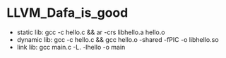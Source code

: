 # LLVM_Dafa_is_good

- static lib: gcc -c hello.c && ar -crs libhello.a hello.o
- dynamic lib: gcc -c hello.c && gcc hello.o -shared -fPIC -o libhello.so
- link lib: gcc main.c -L. -lhello -o main